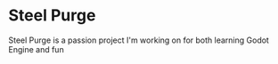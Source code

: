 # Steel Purge

Steel Purge is a passion project I'm working on for both learning Godot Engine and fun
